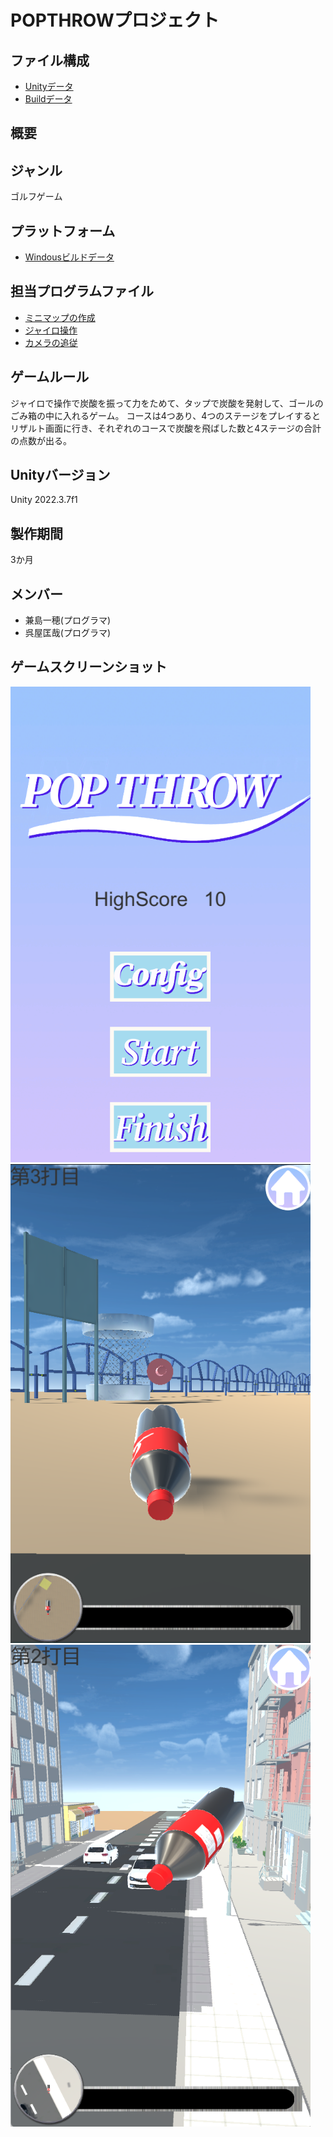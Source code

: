 # POPTHROWプロジェクト

## ファイル構成

* [Unityデータ](https://github.com/c23005/POPTHROW/tree/master/ProjectData/POPTHROW)
* [Buildデータ](https://github.com/c23005/POPTHROW/tree/master/BuildData/20240425_Win_POPTHROW)

## 概要

## ジャンル

ゴルフゲーム

## プラットフォーム

* [Windousビルドデータ](https://github.com/c23005/POPTHROW/tree/master/BuildData/20240425_Win_POPTHROW)


## 担当プログラムファイル

* [ミニマップの作成](https://github.com/c23005/POPTHROW/blob/master/ProjectData/POPTHROW/Assets/ScriptsFolder/MiniMapCam.cs)
* [ジャイロ操作](https://github.com/c23005/POPTHROW/blob/master/ProjectData/POPTHROW/Assets/ScriptsFolder/CameraGyroScript.cs)
* [カメラの追従](https://github.com/c23005/POPTHROW/blob/master/ProjectData/POPTHROW/Assets/ScriptsFolder/CameraScript.cs)

## ゲームルール

ジャイロで操作で炭酸を振って力をためて、タップで炭酸を発射して、ゴールのごみ箱の中に入れるゲーム。
  コースは4つあり、4つのステージをプレイするとリザルト画面に行き、それぞれのコースで炭酸を飛ばした数と4ステージの合計の点数が出る。

## Unityバージョン

Unity 2022.3.7f1

## 製作期間

3か月

## メンバー

* 兼島一穂(プログラマ)
* 呉屋匡哉(プログラマ)

## ゲームスクリーンショット

<img src="https://github.com/c23005/POPTHROW/blob/master/ScreenShot/TitleScene.png" width="480px">
<img src="https://github.com/c23005/POPTHROW/blob/master/ScreenShot/Arrow.png" width="480px">
<img src="https://github.com/c23005/POPTHROW/blob/master/ScreenShot/Fly.png" width="480px">
